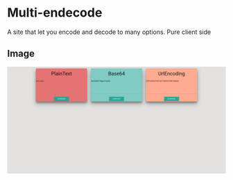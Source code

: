# Multi-endecode
A site that let you encode and decode to many options. Pure client side
## Image

![screenshot.png](screenshot.png)
